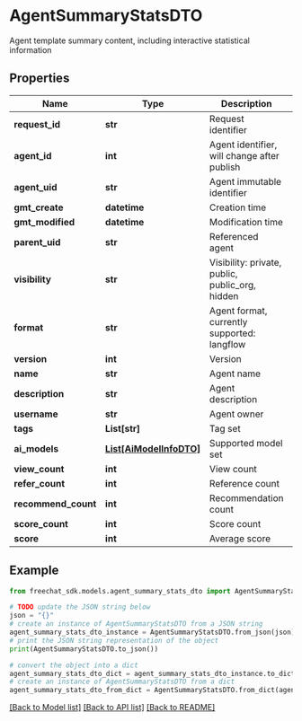 # AgentSummaryStatsDTO

Agent template summary content, including interactive statistical information

## Properties

Name | Type | Description | Notes
------------ | ------------- | ------------- | -------------
**request_id** | **str** | Request identifier | [optional] 
**agent_id** | **int** | Agent identifier, will change after publish | [optional] 
**agent_uid** | **str** | Agent immutable identifier | [optional] 
**gmt_create** | **datetime** | Creation time | [optional] 
**gmt_modified** | **datetime** | Modification time | [optional] 
**parent_uid** | **str** | Referenced agent | [optional] 
**visibility** | **str** | Visibility: private, public, public_org, hidden | [optional] 
**format** | **str** | Agent format, currently supported: langflow | [optional] 
**version** | **int** | Version | [optional] 
**name** | **str** | Agent name | [optional] 
**description** | **str** | Agent description | [optional] 
**username** | **str** | Agent owner | [optional] 
**tags** | **List[str]** | Tag set | [optional] 
**ai_models** | [**List[AiModelInfoDTO]**](AiModelInfoDTO.md) | Supported model set | [optional] 
**view_count** | **int** | View count | [optional] 
**refer_count** | **int** | Reference count | [optional] 
**recommend_count** | **int** | Recommendation count | [optional] 
**score_count** | **int** | Score count | [optional] 
**score** | **int** | Average score | [optional] 

## Example

```python
from freechat_sdk.models.agent_summary_stats_dto import AgentSummaryStatsDTO

# TODO update the JSON string below
json = "{}"
# create an instance of AgentSummaryStatsDTO from a JSON string
agent_summary_stats_dto_instance = AgentSummaryStatsDTO.from_json(json)
# print the JSON string representation of the object
print(AgentSummaryStatsDTO.to_json())

# convert the object into a dict
agent_summary_stats_dto_dict = agent_summary_stats_dto_instance.to_dict()
# create an instance of AgentSummaryStatsDTO from a dict
agent_summary_stats_dto_from_dict = AgentSummaryStatsDTO.from_dict(agent_summary_stats_dto_dict)
```
[[Back to Model list]](../README.md#documentation-for-models) [[Back to API list]](../README.md#documentation-for-api-endpoints) [[Back to README]](../README.md)


